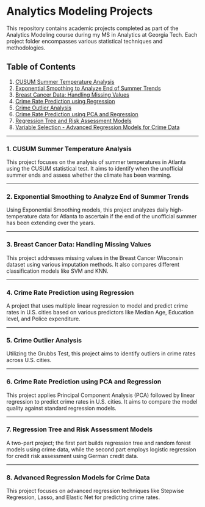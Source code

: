 # Analytics Modeling Projects

This repository contains academic projects completed as part of the Analytics Modeling course during my MS in Analytics at Georgia Tech. Each project folder encompasses various statistical techniques and methodologies.

## Table of Contents

1. [CUSUM Summer Temperature Analysis](https://github.com/fedash/Analytics-Modeling/tree/main/CUSUM_Analysis)
2. [Exponential Smoothing to Analyze End of Summer Trends](https://github.com/fedash/Analytics-Modeling/tree/main/Exponential_Smoothing)
3. [Breast Cancer Data: Handling Missing Values](https://github.com/fedash/Analytics-Modeling/tree/main/Imputation_Techniques)
4. [Crime Rate Prediction using Regression](https://github.com/fedash/Analytics-Modeling/tree/main/Linear_Regression)
5. [Crime Outlier Analysis](https://github.com/fedash/Analytics-Modeling/tree/main/Outlier_Detection)
6. [Crime Rate Prediction using PCA and Regression](https://github.com/fedash/Analytics-Modeling/tree/main/PCA_Regression)
7. [Regression Tree and Risk Assessment Models](https://github.com/fedash/Analytics-Modeling/tree/main/RegressionTrees)
8. [Variable Selection - Advanced Regression Models for Crime Data](https://github.com/fedash/Analytics-Modeling/tree/main/Variable_Selection)

---

### 1. CUSUM Summer Temperature Analysis

  This project focuses on the analysis of summer temperatures in Atlanta using the CUSUM statistical test. It aims to identify when the unofficial summer ends and assess whether the climate has been warming.

---

### 2. Exponential Smoothing to Analyze End of Summer Trends

  Using Exponential Smoothing models, this project analyzes daily high-temperature data for Atlanta to ascertain if the end of the unofficial summer has been extending over the years.

---

### 3. Breast Cancer Data: Handling Missing Values

  This project addresses missing values in the Breast Cancer Wisconsin dataset using various imputation methods. It also compares different classification models like SVM and KNN.

---

### 4. Crime Rate Prediction using Regression

  A project that uses multiple linear regression to model and predict crime rates in U.S. cities based on various predictors like Median Age, Education level, and Police expenditure.

---

### 5. Crime Outlier Analysis

  Utilizing the Grubbs Test, this project aims to identify outliers in crime rates across U.S. cities.

---

### 6. Crime Rate Prediction using PCA and Regression

  This project applies Principal Component Analysis (PCA) followed by linear regression to predict crime rates in U.S. cities. It aims to compare the model quality against standard regression models.

---

### 7. Regression Tree and Risk Assessment Models

  A two-part project; the first part builds regression tree and random forest models using crime data, while the second part employs logistic regression for credit risk assessment using German credit data.

---

### 8. Advanced Regression Models for Crime Data

  This project focuses on advanced regression techniques like Stepwise Regression, Lasso, and Elastic Net for predicting crime rates.

